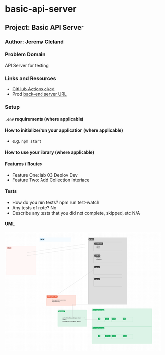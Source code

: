 # basic-api-server

## Project: Basic API Server

### Author: Jeremy Cleland

### Problem Domain

API Server for testing

### Links and Resources

- [GitHub Actions ci/cd](https://github.com/jeremy-cleland/basic-api-server/actions)
- Prod [back-end server URL](https://basic-api-server-buy3.onrender.com)

### Setup

#### `.env` requirements (where applicable)

#### How to initialize/run your application (where applicable)

- e.g. `npm start`

#### How to use your library (where applicable)

#### Features / Routes

- Feature One: lab 03 Deploy Dev
- Feature Two: Add Collection Interface

#### Tests

- How do you run tests?
npm run test-watch
- Any tests of note?
No
- Describe any tests that you did not complete, skipped, etc
N/A

#### UML

![Lab-04 UML](assets/lab-04.png)

